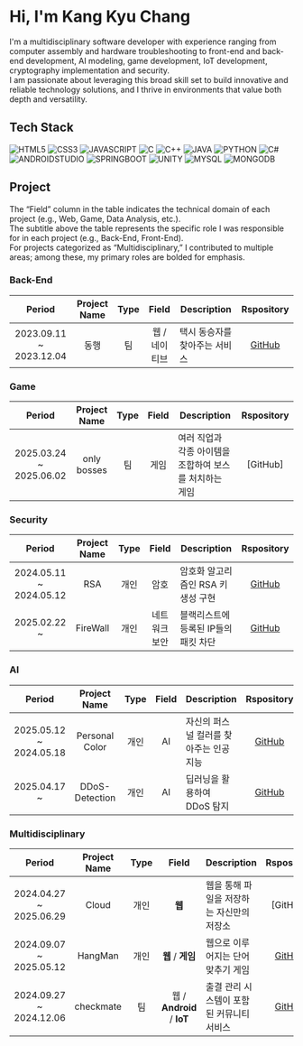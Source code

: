 # Hi, I'm Kang Kyu Chang
I'm a multidisciplinary software developer with experience ranging from computer assembly and hardware troubleshooting to front-end and back-end development, AI modeling, game development, IoT development, cryptography implementation and security.  
I am passionate about leveraging this broad skill set to build innovative and reliable technology solutions, and I thrive in environments that value both depth and versatility.

## Tech Stack

![HTML5](https://img.shields.io/badge/HTML5-E34C26?style=for-the-badge&logo=html5&logoColor=FFFFFF)
![CSS3](https://img.shields.io/badge/CSS3-264DE4?style=for-the-badge&logo=css&logoColor=FFFFFF)
![JAVASCRIPT](https://img.shields.io/badge/JavaScript-F0DB4F?style=for-the-badge&logo=javascript&logoColor=000000)
![C](https://img.shields.io/badge/C-%2300599C?style=for-the-badge&logo=c&logoColor=FFFFFF)
![C++](https://img.shields.io/badge/C%2B%2B-00599C?style=for-the-badge&logo=c%2B%2B&logoColor=FFFFFF)
![JAVA](https://img.shields.io/badge/Java-007396?style=for-the-badge)
![PYTHON](https://img.shields.io/badge/Python-3776AB?style=for-the-badge&logo=python&logoColor=FFFFFF)
![C#](https://img.shields.io/badge/C%23-239120?style=for-the-badge)
![ANDROIDSTUDIO](https://img.shields.io/badge/AndroidStudio-3DDC84?style=for-the-badge&logo=androidstudio&logoColor=FFFFFF)
![SPRINGBOOT](https://img.shields.io/badge/SpringBoot-6DB33F?style=for-the-badge&logo=springboot&logoColor=FFFFFF)
![UNITY](https://img.shields.io/badge/Unity-000000?style=for-the-badge&logo=unity&logoColor=FFFFFF)
![MYSQL](https://img.shields.io/badge/MySQL-00758F?style=for-the-badge&logo=mysql&logoColor=FFFFFF)
![MONGODB](https://img.shields.io/badge/MongoDB-4DB33D?style=for-the-badge&logo=mongodb&logoColor=FFFFFF)

## Project
The “Field” column in the table indicates the technical domain of each project (e.g., Web, Game, Data Analysis, etc.).  
The subtitle above the table represents the specific role I was responsible for in each project (e.g., Back-End, Front-End).  
For projects categorized as “Multidisciplinary,” I contributed to multiple areas; among these, my primary roles are bolded for emphasis.  

### Back-End</h3>
| Period | Project Name | Type | Field | Description | Rspository |
|:------:|:-----------:|:-----:|:------:|------|:--------------:|
| 2023.09.11 ~ 2023.12.04 | 동행 | 팀 | 웹 / 네이티브 | 택시 동승자를 찾아주는 서비스 | [GitHub](https://github.com/kangkyuchang/donghaeng) |

### Game
| Period | Project Name | Type | Field | Description | Rspository |
|:------:|:-----------:|:-----:|:------:|------|:--------------:|
| 2025.03.24 ~ 2025.06.02 | only bosses | 팀 | 게임 | 여러 직업과 각종 아이템을 조합하여 보스를 처치하는 게임 | [GitHub] |

### Security
| Period | Project Name | Type | Field | Description | Rspository |
|:------:|:-----------:|:-----:|:------:|------|:--------------:|
| 2024.05.11 ~ 2024.05.12 | RSA | 개인 | 암호 | 암호화 알고리즘인 RSA 키 생성 구현 | [GitHub](https://github.com/kangkyuchang/RSA) |
| 2025.02.22 ~ | FireWall | 개인 | 네트워크 보안 | 블랙리스트에 등록된 IP들의 패킷 차단 | [GitHub](https://github.com/kangkyuchang/FireWall) |

### AI
| Period | Project Name | Type | Field | Description | Rspository |
|:------:|:-----------:|:-----:|:------:|------|:--------------:|
| 2025.05.12 ~ 2024.05.18 | Personal Color | 개인 | AI | 자신의 퍼스널 컬러를 찾아주는 인공지능 | [GitHub](https://github.com/kangkyuchang/PersonalColor) |
| 2025.04.17 ~ | DDoS-Detection | 개인 | AI | 딥러닝을 활용하여 DDoS 탐지 | [GitHub](https://github.com/kangkyuchang/DDoS-Detection) |

### Multidisciplinary
| Period | Project Name | Type | Field | Description | Rspository |
|:------:|:-----------:|:-----:|:------:|------|:--------------:|
| 2024.04.27 ~ 2025.06.29 | Cloud | 개인 | **웹** | 웹을 통해 파일을 저장하는 자신만의 저장소 | [GitHub] |
| 2024.09.07 ~ 2025.05.12 | HangMan | 개인 | **웹** / **게임** | 웹으로 이루어지는 단어 맞추기 게임 | [GitHub](https://github.com/kangkyuchang/hangman) |
| 2024.09.27 ~ 2024.12.06 | checkmate | 팀 | 웹 / **Android** / **IoT** | 출결 관리 시스템이 포함된 커뮤니티 서비스 | [GitHub](https://github.com/kangkyuchang/checkmate) |

<!--
**kangkyuchang/kangkyuchang** is a ✨ _special_ ✨ repository because its `README.md` (this file) appears on your GitHub profile.

Here are some ideas to get you started:

- 🔭 I’m currently working on ...
- 🌱 I’m currently learning ...
- 👯 I’m looking to collaborate on ...
- 🤔 I’m looking for help with ...
- 💬 Ask me about ...
- 📫 How to reach me: ...
- 😄 Pronouns: ...
- ⚡ Fun fact: ...
-->
